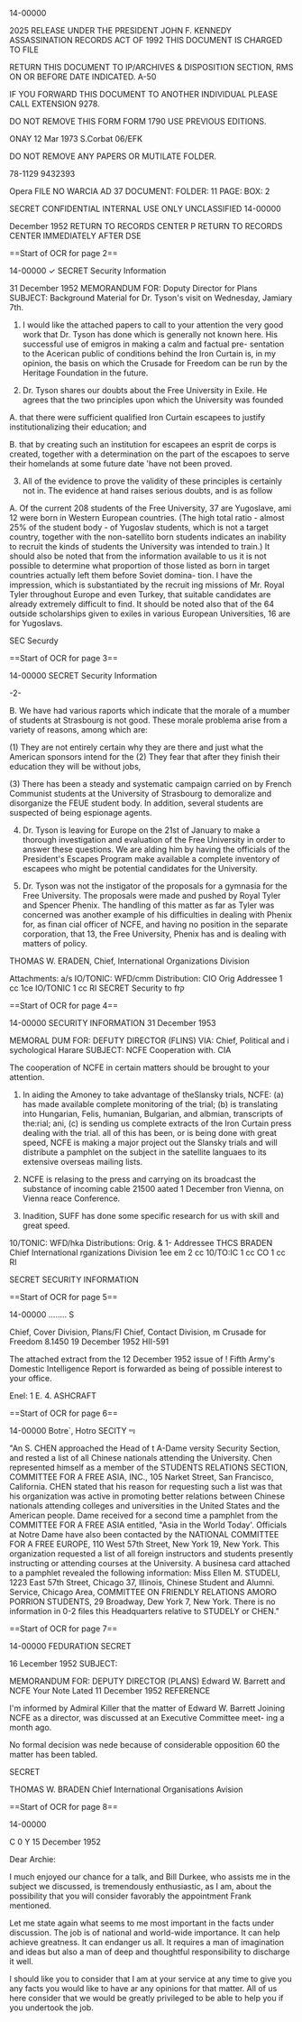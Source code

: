 14-00000

2025 RELEASE UNDER THE PRESIDENT JOHN F. KENNEDY ASSASSINATION RECORDS ACT OF 1992
THIS DOCUMENT IS CHARGED TO FILE

RETURN THIS DOCUMENT TO IP/ARCHIVES &
DISPOSITION SECTION, RMS ON OR BEFORE
DATE INDICATED. A-50

IF YOU FORWARD THIS DOCUMENT TO ANOTHER
INDIVIDUAL PLEASE CALL EXTENSION 9278.

DO NOT REMOVE THIS FORM
FORM 1790 USE PREVIOUS EDITIONS.

ONAY
12 Mar 1973
S.Corbat
06/EFK

DO NOT REMOVE ANY PAPERS OR
MUTILATE FOLDER.

78-1129
9432393

Opera
FILE NO WARCIA AD 37
DOCUMENT:
FOLDER:
11
PAGE:
BOX:
2

SECRET
CONFIDENTIAL
INTERNAL
USE ONLY
UNCLASSIFIED
14-00000

December 1952
RETURN TO RECORDS CENTER
P
RETURN TO RECORDS CENTER
IMMEDIATELY AFTER DSE

==Start of OCR for page 2==

14-00000
✓ SECRET
Security Information

31 December 1952
MEMORANDUM FOR: Doputy Director for Plans
SUBJECT:	Background Material for Dr. Tyson's visit on Wednesday,
		Jamiary 7th.

1. I would like the attached papers to call to your attention
the very good work that Dr. Tyson has done which is generally not known
here. His successful use of emigros in making a calm and factual pre-
sentation to the Acerican public of conditions behind the Iron Curtain
is, in my opinion, the basis on which the Crusade for Freedom can be run
by the Heritage Foundation in the future.

2. Dr. Tyson shares our doubts about the Free University in
Exile. He agrees that the two principles upon which the University was
founded

A. that there were sufficient qualified Iron Curtain
escapees to justify institutionalizing their education; and

B. that by creating such an institution for escapees an
esprit de corps is created, together with a determination
on the part of the escapoes to serve their homelands at
some future date
'have not been proved.

3. All of the evidence to prove the validity of these principles
is certainly not in. The evidence at hand raises serious doubts, and is
as follow

A. Of the current 208 students of the Free University, 37
are Yugoslave, ami 12 were born in Western European countries.
(The high total ratio - almost 25% of the student body - of
Yugoslav students, which is not a target country, together with
the non-satellito born students indicates an inability to recruit
the kinds of students the University was intended to train.) It
should also be noted that from the information available to us it
is not possible to determine what proportion of those listed as
born in target countries actually left them before Soviet domina-
tion. I have the impression, which is substantiated by the recruit
ing missions of Mr. Royal Tyler throughout Europe and even Turkey,
that suitable candidates are already extremely difficult to find.
It should be noted also that of the 64 outside scholarships given
to exiles in various European Universities, 16 are for Yugoslavs.

SEC
Securdy

==Start of OCR for page 3==

14-00000
SECRET
Security Information

-2-

B. We have had various raports which indicate that the
morale of a mumber of students at Strasbourg is not good. These
morale problema arise from a variety of reasons, among which are:

(1) They are not entirely certain why they are there
and just what the American sponsors intend for the
(2) They fear that after they finish their education
they will be without jobs,

(3) There has been a steady and systematic campaign
carried on by French Communist students at the University
of Strasbourg to demoralize and disorganize the FEUE student
body. In addition, several students are suspected of being
espionage agents.

4. Dr. Tyson is leaving for Europe on the 21st of January to make
a thorough investigation and evaluation of the Free University in order to
answer these questions. We are alding him by having the officials of the
President's Escapes Program make available a complete inventory of escapees
who might be potential candidates for the University.

5. Dr. Tyson was not the instigator of the proposals for a gymnasia
for the Free University. The proposals were made and pushed by Royal Tyler
and Spencer Phenix. The handling of this matter as far as Tyler was concerned
was another example of his difficulties in dealing with Phenix for, as finan
cial officer of NCFE, and having no position in the separate corporation,
that 13, the Free University, Phenix has and is dealing with matters of
policy.

THOMAS W. ERADEN,
Chief,
International Organizations Division

Attachments: a/s
IO/TONIC: WFD/cmm
Distribution:
CIO
Orig Addressee
1 cc
1ce IO/TONIC
1 cc RI
SECRET
Security to fקז

==Start of OCR for page 4==

14-00000
SECURITY INFORMATION
31 December 1953

MEMORAL DUM FOR:	DEFUTY DIRECTOR (FLINS)
VIA:	Chief, Political and i sychological Harare
SUBJECT:	NCFE Cooperation with. CIA

The cooperation of NCFE in certain matters should be brought
to your attention.

1. In aiding the Amoney to take advantage of theSlansky
trials, NCFE: (a) has made available complete monitoring of
the trial; (b) is translating into Hungarian, Felis, humanian,
Bulgarian, and albmian, transcripts of the:rial; ani, (c) is
sending us complete extracts of the Iron Curtain press dealing
with the trial. all of this has been, or is being done with
great speed, NCFE is making a major project out the
Slansky trials and will distribute a pamphlet on the subject
in the satellite languaes to its extensive overseas mailing
lists.

2. NCFE is relasing to the press and carrying on its
broadcast the substance of incoming cable 21500 aated 1 December
fron Vienna, on Vienna reace Conference.

3. Inadition, SUFF has done some specific research for
us with skill and great speed.

10/TONIC: WFD/hka
Distributions:
Orig. & 1- Addressee
THCS BRADEN
Chief
International rganizations Division
1ee em
2 cc 10/TO:IC
1 cc CO
1 cc RI

SECRET
SECURITY INFORMATION

==Start of OCR for page 5==

14-00000
........
S

Chief, Cover Division, Plans/FI
Chief, Contact Division, m
Crusade for Freedom
8.1450
19 December 1952
HII-591

The attached extract from the 12 December 1952 issue of
!
Fifth Army's Domestic Intelligence Report is forwarded as being
of possible interest to your office.

Enel: 1
E. 4. ASHCRAFT

==Start of OCR for page 6==

14-00000
Botre`,
Hotro
SECITY ויי

"An S. CHEN approached the Head of t
A-Dame versity Security Section, and rested
a list of all Chinese nationals attending the
University. Chen represented himself as a member
of the STUDENTS RELATIONS SECTION, COMMITTEE FOR A
FREE ASIA, INC., 105 Narket Street, San Francisco,
California. CHEN stated that his reason for
requesting such a list was that his organization
was active in promoting better relations between
Chinese nationals attending colleges and universities
in the United States and the American people.
Dame received for a second time a pamphlet from the
COMMITTEE FOR A FREE ASIA entitled, "Asia in the
World Today'. Officials at Notre Dame have also
been contacted by the NATIONAL COMMITTEE FOR A FREE
EUROPE, 110 West 57th Street, New York 19, New York.
This organization requested a list of all foreign
instructors and students presently instructing or
attending courses at the University. A businesa
card attached to a pamphlet revealed the following
information: Miss Ellen M. STUDELI, 1223 East 57th
Street, Chicago 37, Illinois, Chinese Student and
Alumni. Service, Chicago Area, COMMITTEE ON FRIENDLY
RELATIONS AMORO PORRION STUDENTS, 29 Broadway,
Dew York 7, New York. There is no information in
0-2 files this Headquarters relative to STUDELY or
CHEN."

==Start of OCR for page 7==

14-00000
FEDURATION
SECRET

16 Lecember 1952
SUBJECT:

MEMORANDUM FOR: DEPUTY DIRECTOR (PLANS)
Edward W. Barrett and NCFE
Your Note Lated 11 December 1952
REFERENCE

I'm informed by Admiral Killer that the matter of Edward W. Barrett
Joining NCFE as a director, was discussed at an Executive Committee meet-
ing a month ago.

No formal decision was nede because of considerable opposition 60
the matter has been tabled.

SECRET

THOMAS W. BRADEN
Chief
International Organisations Avision

==Start of OCR for page 8==

14-00000

C
0
Y
15 December 1952

Dear Archie:

I much enjoyed our chance for a talk, and Bill Durkee,
who assists me in the subject we discussed, is tremendously
enthusiastic, as I am, about the possibility that you will
consider favorably the appointment Frank mentioned.

Let me state again what seems to me most important in
the facts under discussion. The job is of national and
world-wide importance. It can help achieve greatness. It
can endanger us all. It requires a man of imagination and
ideas but also a man of deep and thoughtful responsibility
to discharge it well.

I should like you to consider that I am at your service
at any time to give you any facts you would like to have ar
any opinions for that matter. All of us here consider that
we would be greatly privileged to be able to help you if you
undertook the job.


